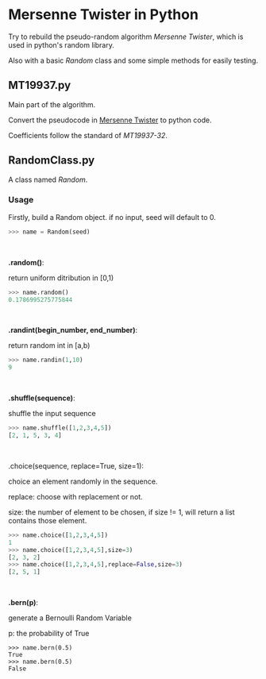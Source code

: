 # Mersenne Twister in Python 

Try to rebuild the pseudo-random algorithm *Mersenne Twister*, which is used in python's random library. 

Also with a basic *Random* class and some simple methods for easily testing.

## MT19937.py 

Main part of the algorithm.

Convert the pseudocode in [Mersenne Twister](https://en.wikipedia.org/wiki/Mersenne_Twister) to python code.

Coefficients follow the standard of *MT19937-32*.

## RandomClass.py 

A class named *Random*.

### Usage
Firstly, build a Random object. if no input, seed will default to 0.
``` python
>>> name = Random(seed)
```

&nbsp;

**.random()**:

return uniform ditribution in [0,1)
``` python
>>> name.random()
0.1786995275775844
```

&nbsp;

**.randint(begin_number, end_number)**:

return random int in [a,b)
``` python
>>> name.randin(1,10)
9
```

&nbsp;

**.shuffle(sequence)**:

shuffle the input sequence
``` python
>>> name.shuffle([1,2,3,4,5])
[2, 1, 5, 3, 4]
```

&nbsp;

.choice(sequence, replace=True, size=1):

choice an element randomly in the sequence.

replace: choose with replacement or not.

size: the number of element to be chosen, if size != 1, will return a list contains those element.
``` python
>>> name.choice([1,2,3,4,5])
1
>>> name.choice([1,2,3,4,5],size=3)
[2, 3, 2]
>>> name.choice([1,2,3,4,5],replace=False,size=3)
[2, 5, 1]
```

&nbsp;

**.bern(p)**:

generate a Bernoulli Random Variable

p: the probability of True

```
>>> name.bern(0.5)
True
>>> name.bern(0.5)
False
```







